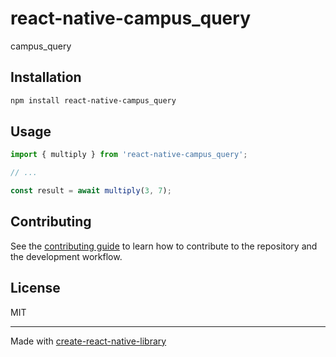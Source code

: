 # react-native-campus_query

campus_query

## Installation

```sh
npm install react-native-campus_query
```

## Usage


```js
import { multiply } from 'react-native-campus_query';

// ...

const result = await multiply(3, 7);
```


## Contributing

See the [contributing guide](CONTRIBUTING.md) to learn how to contribute to the repository and the development workflow.

## License

MIT

---

Made with [create-react-native-library](https://github.com/callstack/react-native-builder-bob)
